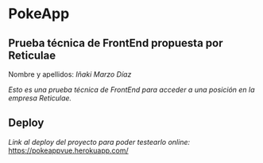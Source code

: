 # PokeApp
## Prueba técnica de FrontEnd propuesta por Reticulae

Nombre y apellidos: *Iñaki Marzo Díaz*

*Esto es una prueba técnica de FrontEnd para acceder a una posición en la empresa Reticulae.*

## Deploy

*Link al deploy del proyecto para poder testearlo online:* https://pokeappvue.herokuapp.com/